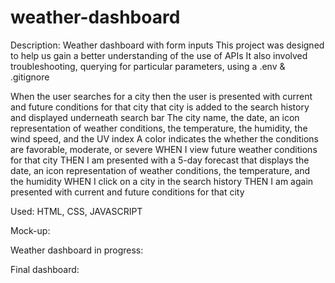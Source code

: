 # weather-dashboard

Description: Weather dashboard with form inputs
This project was designed to help us gain a better understanding of the use of APIs
It also involved troubleshooting, querying for particular parameters, using a .env & .gitignore 

When the user searches for a city then the user is presented with current and future conditions for that city
that city is added to the search history
and displayed underneath search bar
The city name, the date, an icon representation of weather conditions, the temperature, the humidity, the wind speed, and the UV index
A color indicates the whether the conditions are favorable, moderate, or severe
WHEN I view future weather conditions for that city
THEN I am presented with a 5-day forecast that displays the date, an icon representation of weather conditions, the temperature, and the humidity
WHEN I click on a city in the search history
THEN I am again presented with current and future conditions for that city

Used: HTML, CSS, JAVASCRIPT

Mock-up:

Weather dashboard in progress:

Final dashboard:
